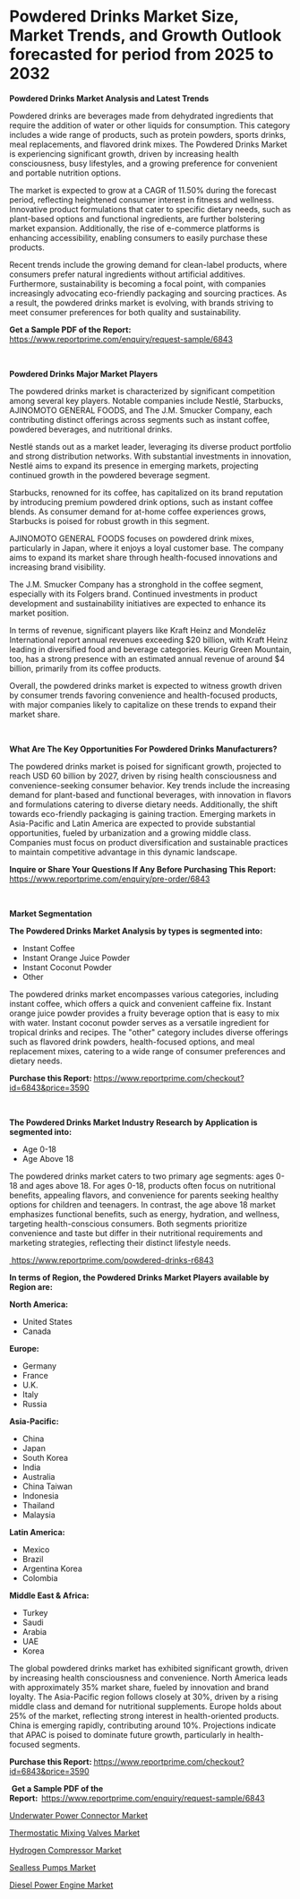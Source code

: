 <p><h1>Powdered Drinks Market Size, Market Trends, and Growth Outlook forecasted for period from 2025 to 2032</h1></p><p><strong>Powdered Drinks Market Analysis and Latest Trends</strong></p>
<p><p>Powdered drinks are beverages made from dehydrated ingredients that require the addition of water or other liquids for consumption. This category includes a wide range of products, such as protein powders, sports drinks, meal replacements, and flavored drink mixes. The Powdered Drinks Market is experiencing significant growth, driven by increasing health consciousness, busy lifestyles, and a growing preference for convenient and portable nutrition options.</p><p>The market is expected to grow at a CAGR of 11.50% during the forecast period, reflecting heightened consumer interest in fitness and wellness. Innovative product formulations that cater to specific dietary needs, such as plant-based options and functional ingredients, are further bolstering market expansion. Additionally, the rise of e-commerce platforms is enhancing accessibility, enabling consumers to easily purchase these products.</p><p>Recent trends include the growing demand for clean-label products, where consumers prefer natural ingredients without artificial additives. Furthermore, sustainability is becoming a focal point, with companies increasingly advocating eco-friendly packaging and sourcing practices. As a result, the powdered drinks market is evolving, with brands striving to meet consumer preferences for both quality and sustainability.</p></p>
<p><strong>Get a Sample PDF of the Report:&nbsp;</strong> <a href="https://www.reportprime.com/enquiry/request-sample/6843?utm_campaign=3544&utm_medium=2&utm_source=Github&utm_content=ia&utm_term=19032025&utm_id=powdered-drinks">https://www.reportprime.com/enquiry/request-sample/6843</a></p>
<p>&nbsp;</p>
<p><strong>Powdered Drinks Major Market Players</strong></p>
<p><p>The powdered drinks market is characterized by significant competition among several key players. Notable companies include Nestlé, Starbucks, AJINOMOTO GENERAL FOODS, and The J.M. Smucker Company, each contributing distinct offerings across segments such as instant coffee, powdered beverages, and nutritional drinks.</p><p>Nestlé stands out as a market leader, leveraging its diverse product portfolio and strong distribution networks. With substantial investments in innovation, Nestlé aims to expand its presence in emerging markets, projecting continued growth in the powdered beverage segment.</p><p>Starbucks, renowned for its coffee, has capitalized on its brand reputation by introducing premium powdered drink options, such as instant coffee blends. As consumer demand for at-home coffee experiences grows, Starbucks is poised for robust growth in this segment.</p><p>AJINOMOTO GENERAL FOODS focuses on powdered drink mixes, particularly in Japan, where it enjoys a loyal customer base. The company aims to expand its market share through health-focused innovations and increasing brand visibility.</p><p>The J.M. Smucker Company has a stronghold in the coffee segment, especially with its Folgers brand. Continued investments in product development and sustainability initiatives are expected to enhance its market position.</p><p>In terms of revenue, significant players like Kraft Heinz and Mondelēz International report annual revenues exceeding $20 billion, with Kraft Heinz leading in diversified food and beverage categories. Keurig Green Mountain, too, has a strong presence with an estimated annual revenue of around $4 billion, primarily from its coffee products.</p><p>Overall, the powdered drinks market is expected to witness growth driven by consumer trends favoring convenience and health-focused products, with major companies likely to capitalize on these trends to expand their market share.</p></p>
<p>&nbsp;</p>
<p><strong>What Are The Key Opportunities For Powdered Drinks Manufacturers?</strong></p>
<p><p>The powdered drinks market is poised for significant growth, projected to reach USD 60 billion by 2027, driven by rising health consciousness and convenience-seeking consumer behavior. Key trends include the increasing demand for plant-based and functional beverages, with innovation in flavors and formulations catering to diverse dietary needs. Additionally, the shift towards eco-friendly packaging is gaining traction. Emerging markets in Asia-Pacific and Latin America are expected to provide substantial opportunities, fueled by urbanization and a growing middle class. Companies must focus on product diversification and sustainable practices to maintain competitive advantage in this dynamic landscape.</p></p>
<p><strong>Inquire or Share Your Questions If Any Before Purchasing This Report:</strong> <a href="https://www.reportprime.com/enquiry/pre-order/6843?utm_campaign=3544&utm_medium=2&utm_source=Github&utm_content=ia&utm_term=19032025&utm_id=powdered-drinks">https://www.reportprime.com/enquiry/pre-order/6843</a></p>
<p>&nbsp;</p>
<p><strong>Market Segmentation</strong></p>
<p><strong>The Powdered Drinks Market Analysis by types is segmented into:</strong></p>
<p><ul><li>Instant Coffee</li><li>Instant Orange Juice Powder</li><li>Instant Coconut Powder</li><li>Other</li></ul></p>
<p><p>The powdered drinks market encompasses various categories, including instant coffee, which offers a quick and convenient caffeine fix. Instant orange juice powder provides a fruity beverage option that is easy to mix with water. Instant coconut powder serves as a versatile ingredient for tropical drinks and recipes. The "other" category includes diverse offerings such as flavored drink powders, health-focused options, and meal replacement mixes, catering to a wide range of consumer preferences and dietary needs.</p></p>
<p><strong>Purchase this Report:&nbsp;</strong><a href="https://www.reportprime.com/checkout?id=6843&price=3590&utm_campaign=3544&utm_medium=2&utm_source=Github&utm_content=ia&utm_term=19032025&utm_id=powdered-drinks">https://www.reportprime.com/checkout?id=6843&price=3590</a></p>
<p>&nbsp;</p>
<p><strong>The Powdered Drinks Market Industry Research by Application is segmented into:</strong></p>
<p><ul><li>Age 0-18</li><li>Age Above 18</li></ul></p>
<p><p>The powdered drinks market caters to two primary age segments: ages 0-18 and ages above 18. For ages 0-18, products often focus on nutritional benefits, appealing flavors, and convenience for parents seeking healthy options for children and teenagers. In contrast, the age above 18 market emphasizes functional benefits, such as energy, hydration, and wellness, targeting health-conscious consumers. Both segments prioritize convenience and taste but differ in their nutritional requirements and marketing strategies, reflecting their distinct lifestyle needs.</p></p>
<p><a href="https://www.reportprime.com/powdered-drinks-r6843?utm_campaign=3544&utm_medium=2&utm_source=Github&utm_content=ia&utm_term=19032025&utm_id=powdered-drinks">&nbsp;https://www.reportprime.com/powdered-drinks-r6843</a></p>
<p><strong>In terms of Region, the Powdered Drinks Market Players available by Region are:</strong></p>
<p>
    <p> <strong> North America: </strong>
        <ul>
            <li>United States</li>
            <li>Canada</li>
        </ul>
        </p> 
    <p> <strong> Europe: </strong>
        <ul>
            <li>Germany</li>
            <li>France</li>
            <li>U.K.</li>
            <li>Italy</li>
            <li>Russia</li>
        </ul>
        </p> 
    <p> <strong> Asia-Pacific: </strong>
        <ul>
            <li>China</li>
            <li>Japan</li>
            <li>South Korea</li>
            <li>India</li>
            <li>Australia</li>
            <li>China Taiwan</li>
            <li>Indonesia</li>
            <li>Thailand</li>
            <li>Malaysia</li>
        </ul>
        </p> 
    <p> <strong> Latin America: </strong>
        <ul>
            <li>Mexico</li>
            <li>Brazil</li>
            <li>Argentina Korea</li>
            <li>Colombia</li>
        </ul>
        </p> 
    <p> <strong> Middle East & Africa: </strong>
        <ul>
            <li>Turkey</li>
            <li>Saudi</li>
            <li>Arabia</li>
            <li>UAE</li>
            <li>Korea</li>
        </ul>
    </p>
    </p>
<p><p>The global powdered drinks market has exhibited significant growth, driven by increasing health consciousness and convenience. North America leads with approximately 35% market share, fueled by innovation and brand loyalty. The Asia-Pacific region follows closely at 30%, driven by a rising middle class and demand for nutritional supplements. Europe holds about 25% of the market, reflecting strong interest in health-oriented products. China is emerging rapidly, contributing around 10%. Projections indicate that APAC is poised to dominate future growth, particularly in health-focused segments.</p></p>
<p><strong>Purchase this Report: </strong><a href="https://www.reportprime.com/checkout?id=6843&price=3590&utm_campaign=3544&utm_medium=2&utm_source=Github&utm_content=ia&utm_term=19032025&utm_id=powdered-drinks">https://www.reportprime.com/checkout?id=6843&price=3590</a></p>
<p>&nbsp;<strong>Get a Sample PDF of the Report:&nbsp;&nbsp;</strong><a href="https://www.reportprime.com/enquiry/request-sample/6843?utm_campaign=3544&utm_medium=2&utm_source=Github&utm_content=ia&utm_term=19032025&utm_id=powdered-drinks">https://www.reportprime.com/enquiry/request-sample/6843</a></p>
<p><strong></strong></p>
<p><p><a href="https://www.linkedin.com/pulse/underwater-power-connector-market-size-growth-drivers-global-jsqhc?utm_campaign=3544&utm_medium=2&utm_source=Github&utm_content=ia&utm_term=19032025&utm_id=powdered-drinks">Underwater Power Connector Market</a></p><p><a href="https://www.linkedin.com/pulse/key-metrics-thermostatic-mixing-valves-market-report-size-lwyme?utm_campaign=3544&utm_medium=2&utm_source=Github&utm_content=ia&utm_term=19032025&utm_id=powdered-drinks">Thermostatic Mixing Valves Market</a></p><p><a href="https://www.linkedin.com/pulse/expert-analysis-hydrogen-compressor-market-dynamics-expected-ekv7e?utm_campaign=3544&utm_medium=2&utm_source=Github&utm_content=ia&utm_term=19032025&utm_id=powdered-drinks">Hydrogen Compressor Market</a></p><p><a href="https://www.linkedin.com/pulse/key-trends-opportunities-sealless-pumps-market-from-2025-2032-kpbrc?utm_campaign=3544&utm_medium=2&utm_source=Github&utm_content=ia&utm_term=19032025&utm_id=powdered-drinks">Sealless Pumps Market</a></p><p><a href="https://www.linkedin.com/pulse/diesel-power-engine-market-size-forecast-from-2025-2032-growth-research-wolke?utm_campaign=3544&utm_medium=2&utm_source=Github&utm_content=ia&utm_term=19032025&utm_id=powdered-drinks">Diesel Power Engine Market</a></p></p>